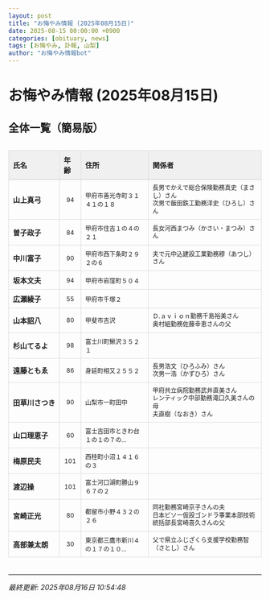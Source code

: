 ```yaml
---
layout: post
title: "お悔やみ情報 (2025年08月15日)"
date: 2025-08-15 00:00:00 +0900
categories: [obituary, news]
tags: [お悔やみ, 訃報, 山梨]
author: "お悔やみ情報bot"
---
```


<style>
@media (max-width: 768px) {
  .compact-table { font-size: 12px; }
  .compact-table th, .compact-table td { padding: 4px !important; }
  .responsive-table { overflow-x: auto; -webkit-overflow-scrolling: touch; }
  table { min-width: auto !important; }
}
</style>

# お悔やみ情報 (2025年08月15日)

## 全体一覧（簡易版）

<div class="responsive-table" style="overflow-x: auto; max-width: 100%; margin-bottom: 20px;">
<table class="compact-table" style="width: 100%; border-collapse: collapse; font-size: 14px; min-width: 300px;">
<thead>
<tr style="background-color: #f0f0f0; border-bottom: 2px solid #ddd;">
<th style="padding: 8px; text-align: left; border: 1px solid #ddd; font-weight: bold;">氏名</th>
<th style="padding: 8px; text-align: left; border: 1px solid #ddd; font-weight: bold;">年齢</th>
<th style="padding: 8px; text-align: left; border: 1px solid #ddd; font-weight: bold;">住所</th>
<th style="padding: 8px; text-align: left; border: 1px solid #ddd; font-weight: bold;">関係者</th>
</tr>
</thead>
<tbody>
<tr style="border-bottom: 1px solid #eee;">
<td style="padding: 8px; border: 1px solid #ddd; font-weight: bold; white-space: nowrap;">山上真弓</td>
<td style="padding: 8px; border: 1px solid #ddd; text-align: center; font-size: 12px;">94</td>
<td style="padding: 8px; border: 1px solid #ddd; font-size: 12px;">甲府市善光寺町３１４１の１８</td>
<td style="padding: 8px; border: 1px solid #ddd; font-size: 12px; line-height: 1.3; white-space: normal;">長男でかえで総合保険勤務真史（まさし）さん<br>次男で飯田鉄工勤務洋史（ひろし）さん</td>
</tr>
<tr style="border-bottom: 1px solid #eee;">
<td style="padding: 8px; border: 1px solid #ddd; font-weight: bold; white-space: nowrap;">曽子政子</td>
<td style="padding: 8px; border: 1px solid #ddd; text-align: center; font-size: 12px;">84</td>
<td style="padding: 8px; border: 1px solid #ddd; font-size: 12px;">甲府市住吉１の４の２１</td>
<td style="padding: 8px; border: 1px solid #ddd; font-size: 12px; line-height: 1.3; white-space: normal;">長女河西まつみ（かさい・まつみ）さん</td>
</tr>
<tr style="border-bottom: 1px solid #eee;">
<td style="padding: 8px; border: 1px solid #ddd; font-weight: bold; white-space: nowrap;">中川富子</td>
<td style="padding: 8px; border: 1px solid #ddd; text-align: center; font-size: 12px;">90</td>
<td style="padding: 8px; border: 1px solid #ddd; font-size: 12px;">甲府市西下条町２９２の６</td>
<td style="padding: 8px; border: 1px solid #ddd; font-size: 12px; line-height: 1.3; white-space: normal;">夫で元中込建設工業勤務穆（あつし）さん</td>
</tr>
<tr style="border-bottom: 1px solid #eee;">
<td style="padding: 8px; border: 1px solid #ddd; font-weight: bold; white-space: nowrap;">坂本文夫</td>
<td style="padding: 8px; border: 1px solid #ddd; text-align: center; font-size: 12px;">94</td>
<td style="padding: 8px; border: 1px solid #ddd; font-size: 12px;">甲府市岩窪町５０４</td>
<td style="padding: 8px; border: 1px solid #ddd; font-size: 12px; line-height: 1.3; white-space: normal;"></td>
</tr>
<tr style="border-bottom: 1px solid #eee;">
<td style="padding: 8px; border: 1px solid #ddd; font-weight: bold; white-space: nowrap;">広瀬綾子</td>
<td style="padding: 8px; border: 1px solid #ddd; text-align: center; font-size: 12px;">55</td>
<td style="padding: 8px; border: 1px solid #ddd; font-size: 12px;">甲府市千塚２</td>
<td style="padding: 8px; border: 1px solid #ddd; font-size: 12px; line-height: 1.3; white-space: normal;"></td>
</tr>
<tr style="border-bottom: 1px solid #eee;">
<td style="padding: 8px; border: 1px solid #ddd; font-weight: bold; white-space: nowrap;">山本詔八</td>
<td style="padding: 8px; border: 1px solid #ddd; text-align: center; font-size: 12px;">80</td>
<td style="padding: 8px; border: 1px solid #ddd; font-size: 12px;">甲斐市吉沢</td>
<td style="padding: 8px; border: 1px solid #ddd; font-size: 12px; line-height: 1.3; white-space: normal;">Ｄ.ａｖｉｏｎ勤務千島裕美さん<br>奥村組勤務佐藤幸恵さんの父</td>
</tr>
<tr style="border-bottom: 1px solid #eee;">
<td style="padding: 8px; border: 1px solid #ddd; font-weight: bold; white-space: nowrap;">杉山てるよ</td>
<td style="padding: 8px; border: 1px solid #ddd; text-align: center; font-size: 12px;">98</td>
<td style="padding: 8px; border: 1px solid #ddd; font-size: 12px;">富士川町鰍沢３５２１</td>
<td style="padding: 8px; border: 1px solid #ddd; font-size: 12px; line-height: 1.3; white-space: normal;"></td>
</tr>
<tr style="border-bottom: 1px solid #eee;">
<td style="padding: 8px; border: 1px solid #ddd; font-weight: bold; white-space: nowrap;">遠藤ともゑ</td>
<td style="padding: 8px; border: 1px solid #ddd; text-align: center; font-size: 12px;">86</td>
<td style="padding: 8px; border: 1px solid #ddd; font-size: 12px;">身延町相又２５５２</td>
<td style="padding: 8px; border: 1px solid #ddd; font-size: 12px; line-height: 1.3; white-space: normal;">長男浩文（ひろふみ）さん<br>次男一浩（かずひろ）さん</td>
</tr>
<tr style="border-bottom: 1px solid #eee;">
<td style="padding: 8px; border: 1px solid #ddd; font-weight: bold; white-space: nowrap;">田草川さつき</td>
<td style="padding: 8px; border: 1px solid #ddd; text-align: center; font-size: 12px;">90</td>
<td style="padding: 8px; border: 1px solid #ddd; font-size: 12px;">山梨市一町田中</td>
<td style="padding: 8px; border: 1px solid #ddd; font-size: 12px; line-height: 1.3; white-space: normal;">甲府共立病院勤務武井直美さん<br>レンティック中部勤務滝口久美さんの母<br>夫直樹（なおき）さん</td>
</tr>
<tr style="border-bottom: 1px solid #eee;">
<td style="padding: 8px; border: 1px solid #ddd; font-weight: bold; white-space: nowrap;">山口理恵子</td>
<td style="padding: 8px; border: 1px solid #ddd; text-align: center; font-size: 12px;">60</td>
<td style="padding: 8px; border: 1px solid #ddd; font-size: 12px;">富士吉田市ときわ台１の１の７の...</td>
<td style="padding: 8px; border: 1px solid #ddd; font-size: 12px; line-height: 1.3; white-space: normal;"></td>
</tr>
<tr style="border-bottom: 1px solid #eee;">
<td style="padding: 8px; border: 1px solid #ddd; font-weight: bold; white-space: nowrap;">梅原民夫</td>
<td style="padding: 8px; border: 1px solid #ddd; text-align: center; font-size: 12px;">101</td>
<td style="padding: 8px; border: 1px solid #ddd; font-size: 12px;">西桂町小沼１４１６の３</td>
<td style="padding: 8px; border: 1px solid #ddd; font-size: 12px; line-height: 1.3; white-space: normal;"></td>
</tr>
<tr style="border-bottom: 1px solid #eee;">
<td style="padding: 8px; border: 1px solid #ddd; font-weight: bold; white-space: nowrap;">渡辺操</td>
<td style="padding: 8px; border: 1px solid #ddd; text-align: center; font-size: 12px;">101</td>
<td style="padding: 8px; border: 1px solid #ddd; font-size: 12px;">富士河口湖町勝山９６７の２</td>
<td style="padding: 8px; border: 1px solid #ddd; font-size: 12px; line-height: 1.3; white-space: normal;"></td>
</tr>
<tr style="border-bottom: 1px solid #eee;">
<td style="padding: 8px; border: 1px solid #ddd; font-weight: bold; white-space: nowrap;">宮崎正光</td>
<td style="padding: 8px; border: 1px solid #ddd; text-align: center; font-size: 12px;">80</td>
<td style="padding: 8px; border: 1px solid #ddd; font-size: 12px;">都留市小野４３２の２６</td>
<td style="padding: 8px; border: 1px solid #ddd; font-size: 12px; line-height: 1.3; white-space: normal;">同社勤務宮崎京子さんの夫<br>日本ビソー仮設ゴンドラ事業本部技術統括部長宮崎喜久さんの父</td>
</tr>
<tr style="border-bottom: 1px solid #eee;">
<td style="padding: 8px; border: 1px solid #ddd; font-weight: bold; white-space: nowrap;">高部兼太朗</td>
<td style="padding: 8px; border: 1px solid #ddd; text-align: center; font-size: 12px;">30</td>
<td style="padding: 8px; border: 1px solid #ddd; font-size: 12px;">東京都三鷹市新川４の１７の１０...</td>
<td style="padding: 8px; border: 1px solid #ddd; font-size: 12px; line-height: 1.3; white-space: normal;">父で県立ふじざくら支援学校勤務智（さとし）さん</td>
</tr>
</tbody>
</table>
</div>

---
*最終更新: 2025年08月16日 10:54:48*
